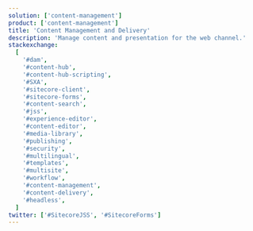 ```yaml
---
solution: ['content-management']
product: ['content-management']
title: 'Content Management and Delivery'
description: 'Manage content and presentation for the web channel.'
stackexchange:
  [
    '#dam',
    '#content-hub',
    '#content-hub-scripting',
    '#SXA',
    '#sitecore-client',
    '#sitecore-forms',
    '#content-search',
    '#jss',
    '#experience-editor',
    '#content-editor',
    '#media-library',
    '#publishing',
    '#security',
    '#multilingual',
    '#templates',
    '#multisite',
    '#workflow',
    '#content-management',
    '#content-delivery',
    '#headless',
  ]
twitter: ['#SitecoreJSS', '#SitecoreForms']
---
```


